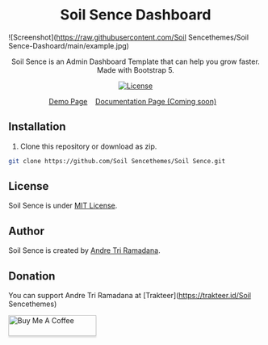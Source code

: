 <h1 align="center">Soil Sence Dashboard</h1>

![Screenshot](https://raw.githubusercontent.com/Soil Sencethemes/Soil Sence-Dashoard/main/example.jpg)

<p align="center">Soil Sence is an Admin Dashboard Template that can help you grow faster. Made with Bootstrap 5.</p>
<div align="center">

[![License](https://img.shields.io/github/license/zuramai/mazer.svg)](LICENSE)

</div>

<p align="center">
	<a href="https://Soil Sencethemes.github.io/Soil Sence/">Demo Page</a>&nbsp;&nbsp;&nbsp;
	<a href="">Documentation Page (Coming soon)</a>&nbsp;&nbsp;&nbsp;
</p>

## Installation

1. Clone this repository or download as zip.

```sh
git clone https://github.com/Soil Sencethemes/Soil Sence.git
```

## License

Soil Sence is under [MIT License](./LICENSE).

## Author

Soil Sence is created by <a href="https://www.facebook.com/andreew.co.id/">Andre Tri Ramadana</a>.

## Donation

You can support Andre Tri Ramadana at [Trakteer](https://trakteer.id/Soil Sencethemes)

<a href="https://www.buymeacoffee.com/Soil Sencethemes" target="_blank"><img src="https://www.buymeacoffee.com/assets/img/custom_images/orange_img.png" alt="Buy Me A Coffee" style="height: 41px !important;width: 174px !important;box-shadow: 0px 3px 2px 0px rgba(190, 190, 190, 0.5) !important;-webkit-box-shadow: 0px 3px 2px 0px rgba(190, 190, 190, 0.5) !important;" ></a>
